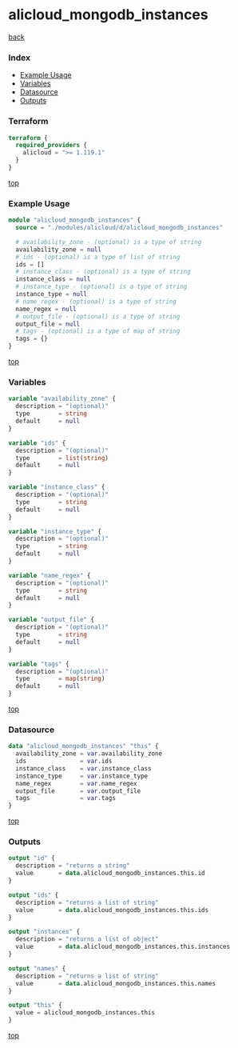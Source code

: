 # alicloud_mongodb_instances

[back](../alicloud.md)

### Index

- [Example Usage](#example-usage)
- [Variables](#variables)
- [Datasource](#datasource)
- [Outputs](#outputs)

### Terraform

```terraform
terraform {
  required_providers {
    alicloud = ">= 1.119.1"
  }
}
```

[top](#index)

### Example Usage

```terraform
module "alicloud_mongodb_instances" {
  source = "./modules/alicloud/d/alicloud_mongodb_instances"

  # availability_zone - (optional) is a type of string
  availability_zone = null
  # ids - (optional) is a type of list of string
  ids = []
  # instance_class - (optional) is a type of string
  instance_class = null
  # instance_type - (optional) is a type of string
  instance_type = null
  # name_regex - (optional) is a type of string
  name_regex = null
  # output_file - (optional) is a type of string
  output_file = null
  # tags - (optional) is a type of map of string
  tags = {}
}
```

[top](#index)

### Variables

```terraform
variable "availability_zone" {
  description = "(optional)"
  type        = string
  default     = null
}

variable "ids" {
  description = "(optional)"
  type        = list(string)
  default     = null
}

variable "instance_class" {
  description = "(optional)"
  type        = string
  default     = null
}

variable "instance_type" {
  description = "(optional)"
  type        = string
  default     = null
}

variable "name_regex" {
  description = "(optional)"
  type        = string
  default     = null
}

variable "output_file" {
  description = "(optional)"
  type        = string
  default     = null
}

variable "tags" {
  description = "(optional)"
  type        = map(string)
  default     = null
}
```

[top](#index)

### Datasource

```terraform
data "alicloud_mongodb_instances" "this" {
  availability_zone = var.availability_zone
  ids               = var.ids
  instance_class    = var.instance_class
  instance_type     = var.instance_type
  name_regex        = var.name_regex
  output_file       = var.output_file
  tags              = var.tags
}
```

[top](#index)

### Outputs

```terraform
output "id" {
  description = "returns a string"
  value       = data.alicloud_mongodb_instances.this.id
}

output "ids" {
  description = "returns a list of string"
  value       = data.alicloud_mongodb_instances.this.ids
}

output "instances" {
  description = "returns a list of object"
  value       = data.alicloud_mongodb_instances.this.instances
}

output "names" {
  description = "returns a list of string"
  value       = data.alicloud_mongodb_instances.this.names
}

output "this" {
  value = alicloud_mongodb_instances.this
}
```

[top](#index)